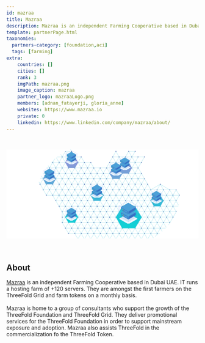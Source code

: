 ```yaml
---
id: mazraa
title: Mazraa
description: Mazraa is an independent Farming Cooperative based in Dubai UAE.
template: partnerPage.html
taxonomies:
  partners-category: [foundation,aci]
  tags: [farming]
extra:
    countries: []
    cities: []
    rank: 3
    imgPath: mazraa.png
    image_caption: mazraa
    partner_logo: mazraaLogo.png
    members: [adnan_fatayerji, gloria_anne]
    websites: https://www.mazraa.io
    private: 0
    linkedin: https://www.linkedin.com/company/mazraa/about/
---
```


<br/>

![mazraa](mazraa2.png)

<br/>

## About

[Mazraa](https://www.mazraa.io) is an independent Farming Cooperative based in Dubai UAE. IT runs a hosting farm of +120 servers. They are amongst the first farmers on the ThreeFold Grid and farm tokens on a monthly basis.
<br/>
<br/>
Mazraa is home to a group of consultants who support the growth of the ThreeFold Foundation and ThreeFold Grid. They deliver promotional services for the ThreeFold Foundation in order to support mainstream exposure and adoption. Mazraa also assists ThreeFold in the commercialization fo the ThreeFold Token.

<!-- ## Mission

## Impact

## Powered by ThreeFold

## Join saving our planet!

## Support this project

## TFGrid Solution

### Roadmap

TODO: Add People
 -->


